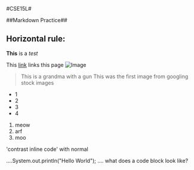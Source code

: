 #CSE15L#

##Markdown Practice##

Horizontal rule: 
---
**This** is a *test*

This [link](https://lithicarus.github.io/-cse15l-lab-reports/) links this page
![Image](https://pbs.twimg.com/profile_images/949787136030539782/LnRrYf6e_400x400.jpg)
> This is a grandma with a gun
> This was the first image from googling stock images

* 1
* 2
* 3
* 4

1. meow
2. arf
3. moo

'contrast inline code' with normal

....System.out.println("Hello World");
.... what does a code block look like?


